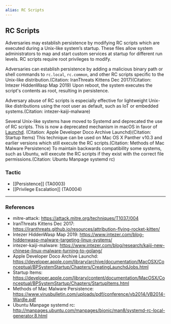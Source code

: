 ```yaml
---
alias: RC Scripts
---
```


## RC Scripts

Adversaries may establish persistence by modifying RC scripts which are executed during a Unix-like system’s startup. These files allow system administrators to map and start custom services at startup for different run levels. RC scripts require root privileges to modify.

Adversaries can establish persistence by adding a malicious binary path or shell commands to <code>rc.local</code>, <code>rc.common</code>, and other RC scripts specific to the Unix-like distribution.(Citation: IranThreats Kittens Dec 2017)(Citation: Intezer HiddenWasp Map 2019) Upon reboot, the system executes the script's contents as root, resulting in persistence.

Adversary abuse of RC scripts is especially effective for lightweight Unix-like distributions using the root user as default, such as IoT or embedded systems.(Citation: intezer-kaiji-malware)

Several Unix-like systems have moved to Systemd and deprecated the use of RC scripts. This is now a deprecated mechanism in macOS in favor of [Launchd](https://attack.mitre.org/techniques/T1053/004). (Citation: Apple Developer Doco Archive Launchd)(Citation: Startup Items) This technique can be used on Mac OS X Panther v10.3 and earlier versions which still execute the RC scripts.(Citation: Methods of Mac Malware Persistence) To maintain backwards compatibility some systems, such as Ubuntu, will execute the RC scripts if they exist with the correct file permissions.(Citation: Ubuntu Manpage systemd rc)


### Tactic

- [[Persistence]] (TA0003)
- [[Privilege Escalation]] (TA0004)


---
### References

- mitre-attack: https://attack.mitre.org/techniques/T1037/004
- IranThreats Kittens Dec 2017: https://iranthreats.github.io/resources/attribution-flying-rocket-kitten/
- Intezer HiddenWasp Map 2019: https://www.intezer.com/blog-hiddenwasp-malware-targeting-linux-systems/
- intezer-kaiji-malware: https://www.intezer.com/blog/research/kaiji-new-chinese-linux-malware-turning-to-golang/
- Apple Developer Doco Archive Launchd: https://developer.apple.com/library/archive/documentation/MacOSX/Conceptual/BPSystemStartup/Chapters/CreatingLaunchdJobs.html
- Startup Items: https://developer.apple.com/library/content/documentation/MacOSX/Conceptual/BPSystemStartup/Chapters/StartupItems.html
- Methods of Mac Malware Persistence: https://www.virusbulletin.com/uploads/pdf/conference/vb2014/VB2014-Wardle.pdf
- Ubuntu Manpage systemd rc: http://manpages.ubuntu.com/manpages/bionic/man8/systemd-rc-local-generator.8.html
